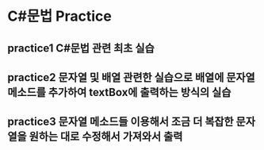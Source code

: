 # C#문법 Practice
## practice1 C#문법 관련 최초 실습
## practice2 문자열 및 배열 관련한 실습으로 배열에 문자열 메소드를 추가하여 textBox에 출력하는 방식의 실습
## practice3 문자열 메소드들 이용해서 조금 더 복잡한 문자열을 원하는 대로 수정해서 가져와서 출력
